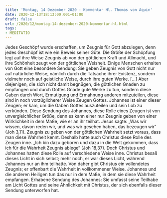 ```yaml
---
title: 'Montag, 14 Dezember 2020 : Kommentar Hl. Thomas von Aquin'
date: 2020-12-13T18:13:00.001+01:00
draft: false
url: /2020/12/montag-14-dezember-2020-kommentar-hl.html
tags: 
- MEDITATIO
---
```


Jedes Geschöpf wurde erschaffen, um Zeugnis für Gott abzulegen, denn jedes Geschöpf ist wie ein Beweis seiner Güte. Die Größe der Schöpfung legt auf ihre Weise Zeugnis ab von der göttlichen Kraft und Allmacht, und ihre Schönheit zeugt von der göttlichen Weisheit. Einige Menschen erhalten von Gott eine besondere Sendung: Sie geben Zeugnis von Gott nicht nur auf natürliche Weise, nämlich durch die Tatsache ihrer Existenz, sondern vielmehr noch auf geistliche Weise, durch ihre guten Werke. \[...\] Aber diejenigen, die sich nicht damit begnügen, die göttlichen Gnaden zu empfangen und durch Gottes Gnade gute Werke zu tun, sondern diese Gaben durch Wort, Ermutigung und Ermahnung anderen mitzuteilen, diese sind in noch vorzüglicherer Weise Zeugen Gottes. Johannes ist einer dieser Zeugen; er kam, um die Gaben Gottes auszuteilen und sein Lob zu verkünden. Diese Sendung des Johannes, diese Rolle eines Zeugen ist von unvergleichlicher Größe, denn es kann einer nur Zeugnis geben von einer Wirklichkeit in dem Maße, wie er an ihr teilhat. Jesus sagte: „Was wir wissen, davon reden wir, und was wir gesehen haben, das bezeugen wir“ (Joh 3,11). Zeugnis zu geben von der göttlichen Wahrheit setzt voraus, dass man diese Wahrheit kennt. Deshalb hatte auch Christus diese Rolle des Zeugen inne. „Ich bin dazu geboren und dazu in die Welt gekommen, dass ich für die Wahrheit Zeugnis ablege“ (Joh 18,37). Doch Christus und Johannes hatten diese Rolle auf verschiedene Weise inne. Christus besaß dieses Licht in sich selbst; mehr noch, er war dieses Licht, während Johannes nur an ihm teilhatte. Von daher gibt Christus ein vollendetes Zeugnis; er offenbart die Wahrheit in vollkommener Weise. Johannes und die anderen Heiligen tun das nur in dem Maße, in dem sie diese Wahrheit empfangen. Erhabene Sendung des Johannes: Sie umfasst seine Teilhabe am Licht Gottes und seine Ähnlichkeit mit Christus, der sich ebenfalls dieser Sendung unterworfen hat.